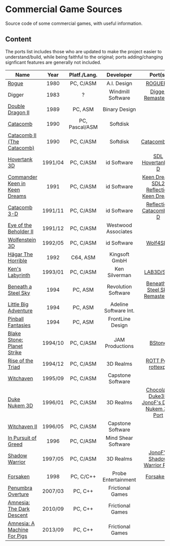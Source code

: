 # Commercial Game Sources

Source code of some commercial games, with useful information.

## Content

The ports list includes those who are updated to make the project easier to understand/build, while being faithful to the original; ports adding/changing signficant features are generally not included.

| Name                                                           |  Year   |  Platf./Lang.  |       Developer       |                                              Port(s)                                              |
| -------------------------------------------------------------- | :-----: | :------------: | :-------------------: | :-----------------------------------------------------------------------------------------------: |
| [Rogue][Rogue]                                                 |  1980   |   PC, C/ASM    |      A.I. Design      |                                        [ROGUEPC][ROGUEPC]                                         |
| Digger                                                         |  1983   |       ?        |   Windmill Software   |                              [Digger Remastered][Digger Remastered]                               |
| [Double Dragon II][Double Dragon II]                           |  1989   |    PC, ASM     |     Binary Design     |                                                                                                   |
| [Catacomb][Catacomb]                                           |  1990   | PC, Pascal/ASM |       Softdisk        |                                                                                                   |
| [Catacomb II (The Catacomb)][Catacomb II (The Catacomb)]       |  1990   |   PC, C/ASM    |       Softdisk        |                                    [CatacombSDL][CatacombSDL]                                     |
| [Hovertank 3D][Hovertank 3D]                                   | 1991/04 |   PC, C/ASM    |      id Software      |                              [SDL Hovertank 3-D][SDL Hovertank 3-D]                               |
| [Commander Keen in Keen Dreams][Commander Keen in Keen Dreams] |  1991   |   PC, C/ASM    |      id Software      |                  [Keen Dreams SDL2]<br/>[Reflection Keen Dreams][ReflectionHLE]                   |
| [Catacomb 3-D][Catacomb 3-D]                                   | 1991/11 |   PC, C/ASM    |      id Software      |                             [Reflection Catacomb 3-D][ReflectionHLE]                              |
| [Eye of the Beholder II][Eye of the Beholder II]               | 1991/12 |   PC, C/ASM    |  Westwood Associates  |                                                                                                   |
| [Wolfenstein 3D][Wolfenstein 3D]                               | 1992/05 |   PC, C/ASM    |      id Software      |                                       [Wolf4SDL][Wolf4SDL]                                        |
| [Hägar The Horrible][Hägar The Horrible]                       |  1992   |    C64, ASM    |     Kingsoft GmbH     |                                                                                                   |
| [Ken's Labyrinth][Ken's Labyrinth]                             | 1993/01 |   PC, C/ASM    |     Ken Silverman     |                                      [LAB3D/SDL][LAB3D/SDL]                                       |
| [Beneath a Steel Sky][Beneath a Steel Sky]                     |  1994   |    PC, ASM     |  Revolution Software  |                 [Beneath a Steel Sky Remastered][Beneath a Steel Sky Remastered]                  |
| [Little Big Adventure][Little Big Adventure]                   |  1994   |    PC, ASM     | Adeline Software Int. |                                                                                                   |
| [Pinball Fantasies][Pinball Fantasies]                         |  1994   |    PC, ASM     |   FrontLine Design    |                                                                                                   |
| [Blake Stone: Planet Strike][Blake Stone: Planet Strike]       | 1994/10 |   PC, C/ASM    |    JAM Productions    |                          [BStone](https://github.com/bibendovsky/bstone)                          |
| [Rise of the Triad][Rise of the Triad]                         | 1994/12 |   PC, C/ASM    |       3D Realms       |                          [ROTT Port][ROTT Port]<br/>[rottexpr][rottexpr]                          |
| [Witchaven][Witchaven]                                         | 1995/09 |   PC, C/ASM    |   Capstone Software   |                                                                                                   |
| [Duke Nukem 3D][Duke Nukem 3D]                                 | 1996/01 |   PC, C/ASM    |       3D Realms       | [Chocolate Duke3D][Chocolate Duke3D]<br/>[JonoF's Duke Nukem 3D Port][JonoF's Duke Nukem 3D Port] |
| [Witchaven II][Witchaven II]                                   | 1996/05 |   PC, C/ASM    |   Capstone Software   |                                                                                                   |
| [In Pursuit of Greed][In Pursuit of Greed]                     |  1996   |   PC, C/ASM    |  Mind Shear Software  |                                                                                                   |
| [Shadow Warrior][Shadow Warrior]                               | 1997/05 |   PC, C/ASM    |       3D Realms       |                    [JonoF's Shadow Warrior Port][JonoF's Shadow Warrior Port]                     |
| [Forsaken][Forsaken]                                           |  1998   |   PC, C/C++    |  Probe Entertainment  |                                      [ForsakenX][ForsakenX]                                       |
| [Penumbra Overture][Penumbra Overture]                         | 2007/03 |    PC, C++     |   Frictional Games    |                                                                                                   |
| [Amnesia: The Dark Descent][Amnesia: The Dark Descent]         | 2010/09 |    PC, C++     |   Frictional Games    |                                                                                                   |
| [Amnesia: A Machine For Pigs][Amnesia: A Machine For Pigs]     | 2013/09 |    PC, C++     |   Frictional Games    |                                                                                                   |

<!-- Sources; keep in the same order as the table -->

[Rogue]: https://github.com/commercial-game-sources/rogue
[Double Dragon II]: https://github.com/commercial-game-sources/double_dragon_ii
[Catacomb]: https://github.com/commercial-game-sources/catacomb
[Catacomb II (The Catacomb)]: https://github.com/commercial-game-sources/catacomb_ii
[Hovertank 3D]: https://github.com/commercial-game-sources/hovertank_3d
[Commander Keen in Keen Dreams]: https://github.com/commercial-game-sources/commander_keen_in_keen_dreams
[Catacomb 3-D]: https://github.com/commercial-game-sources/catacomb_3d
[Eye of the Beholder II]: https://github.com/commercial-game-sources/eye_of_the_beholder_ii
[Wolfenstein 3D]: https://github.com/commercial-game-sources/wolfenstein_3d
[Hägar The Horrible]: https://github.com/commercial-game-sources/hagar_the_horrible
[Ken's Labyrinth]: https://github.com/commercial-game-sources/kens_labyrinth
[Beneath a Steel Sky]: https://github.com/commercial-game-sources/beneath_a_steel_sky
[Little Big Adventure]: https://github.com/commercial-game-sources/little_big_adventure
[Pinball Fantasies]: https://github.com/commercial-game-sources/pinball_fantasies
[Blake Stone: Planet Strike]: https://github.com/commercial-game-sources/blake_stone
[Rise of the Triad]: https://github.com/commercial-game-sources/rise_of_the_triad
[Witchaven]: https://github.com/commercial-game-sources/witchaven.git
[Duke Nukem 3D]: https://github.com/commercial-game-sources/duke_nukem_3d
[Witchaven II]: https://github.com/commercial-game-sources/witchaven_ii.git
[In Pursuit of Greed]: https://github.com/commercial-game-sources/in_pursuit_of_greed
[Shadow Warrior]: https://github.com/commercial-game-sources/shadow_warrior
[Forsaken]: https://github.com/commercial-game-sources/forsaken
[Penumbra Overture]: https://github.com/commercial-game-sources/penumbra_overture
[Amnesia: The Dark Descent]: https://github.com/commercial-game-sources/amnesia_the_dark_descent
[Amnesia: A Machine For Pigs]: https://github.com/commercial-game-sources/amnesia_a_machine_for_pigs

<!-- Convenient ports; keep in alphabetic order -->

[Beneath a Steel Sky Remastered]: https://web.archive.org/web/20110927222706/http://revolution.co.uk/?page_id=5&game_id=8&platform_id=0
[BStone]: https://github.com/bibendovsky/bstone
[CatacombSDL]: https://github.com/Blzut3/CatacombSDL
[Chocolate Duke3D]: https://github.com/fabiensanglard/chocolate_duke3D
[Digger Remastered]: https://github.com/commercial-game-sources/digger-remastered
[ForsakenX]: https://github.com/ForsakenX/forsaken
[JonoF's Duke Nukem 3D Port]: https://github.com/jonof/jfduke3d
[JonoF's Shadow Warrior Port]: https://github.com/jonof/jfsw
[Keen Dreams SDL2]: https://github.com/sulix/keen-dreams-sdl2
[LAB3D/SDL]: https://github.com/sacredbanana/lab3d-sdl
[ReflectionHLE]: https://github.com/ReflectionHLE/ReflectionHLE
[ROGUEPC]: https://github.com/MestreLion/roguepc
[ROTT Port]: https://github.com/fabiangreffrath/rott
[rottexpr]: https://github.com/LTCHIPS/rottexpr
[SDL Hovertank 3-D]: https://github.com/Codes4Fun/SDL_Hovertank3D
[Wolf4SDL]: https://github.com/11001011101001011/Wolf4SDL
